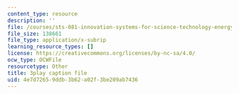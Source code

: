 ```yaml
---
content_type: resource
description: ''
file: /courses/sts-081-innovation-systems-for-science-technology-energy-manufacturing-and-health-spring-2017/4e7d72659ddb3b62a02f3be209ab7436_QcXr9NShqnw.srt
file_size: 138661
file_type: application/x-subrip
learning_resource_types: []
license: https://creativecommons.org/licenses/by-nc-sa/4.0/
ocw_type: OCWFile
resourcetype: Other
title: 3play caption file
uid: 4e7d7265-9ddb-3b62-a02f-3be209ab7436
---
```

